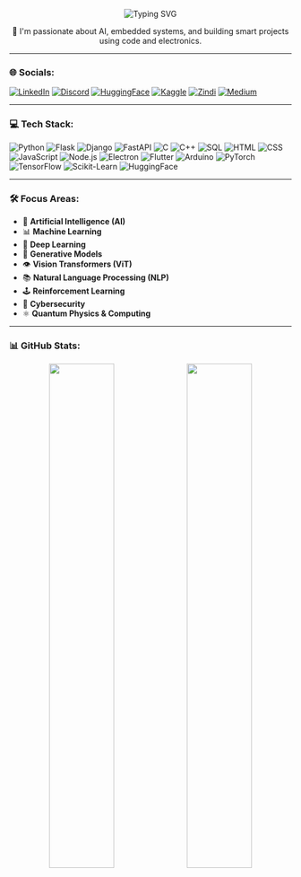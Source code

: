 <p align="center">
  <img src="https://readme-typing-svg.demolab.com?font=Fira+Code&size=24&duration=3000&pause=1000&color=00FFFF&center=true&vCenter=true&width=600&lines=Hi+%F0%9F%91%8B%2C+I'm+Serhat+%C3%87arpaz;Full+Stack+AI+Developer;Entrepreneur" alt="Typing SVG" />
</p>

<p align="center">
🚀 I'm passionate about AI, embedded systems, and building smart projects using code and electronics.
</p>

---

### 🌐 Socials:

[![LinkedIn](https://img.shields.io/badge/LinkedIn-blue?style=for-the-badge&logo=linkedin&logoColor=white)](https://www.linkedin.com/in/serhat-%C3%A7arpaz-2a55a5369/)
[![Discord](https://img.shields.io/badge/Discord-5865F2?style=for-the-badge&logo=discord&logoColor=white)](https://discordapp.com/users/senin-idin)
[![HuggingFace](https://img.shields.io/badge/HuggingFace-FF6F00?style=for-the-badge&logo=huggingface&logoColor=white)](https://huggingface.co/serhatcarpaz)
[![Kaggle](https://img.shields.io/badge/Kaggle-20BEFF?style=for-the-badge&logo=kaggle&logoColor=white)](https://www.kaggle.com/serhatcarpaz)
[![Zindi](https://img.shields.io/badge/Zindi-EA6B26?style=for-the-badge&logo=data:image/svg+xml;base64,PHN2ZyBmaWxsPSIjRUE2QjI2IiB3aWR0aD0iMjAiIGhlaWdodD0iMjAiIHZpZXdCb3g9IjAgMCAzMDAgMzAwIiB4bWxucz0iaHR0cDovL3d3dy53My5vcmcvMjAwMC9zdmciPjxwYXRoIGQ9Ik0yNTAsNzBMMTUwLDcwTDc1LDE1MEw1MCwxNzVMMTUsMjUwTDEwMCwyNTBMMTUwLDE5MEwyMDAsMjUwTDI4NSwyNTBMOTAsNzVMMjUwLDcwWiIvPjwvc3ZnPg==&logoColor=white)](https://zindi.africa/users/serhatcarpaz)
[![Medium](https://img.shields.io/badge/Medium-000000?style=for-the-badge&logo=medium&logoColor=white)](https://medium.com/@serhatcarpaz)

---

### 💻 Tech Stack:

![Python](https://img.shields.io/badge/Python-3776AB?style=for-the-badge&logo=python&logoColor=white)
![Flask](https://img.shields.io/badge/Flask-000000?style=for-the-badge&logo=flask&logoColor=white)
![Django](https://img.shields.io/badge/Django-092E20?style=for-the-badge&logo=django&logoColor=white)
![FastAPI](https://img.shields.io/badge/FastAPI-009688?style=for-the-badge&logo=fastapi&logoColor=white)
![C](https://img.shields.io/badge/C-00599C?style=for-the-badge&logo=c&logoColor=white)
![C++](https://img.shields.io/badge/C++-00599C?style=for-the-badge&logo=cplusplus&logoColor=white)
![SQL](https://img.shields.io/badge/SQL-336791?style=for-the-badge&logo=postgresql&logoColor=white)
![HTML](https://img.shields.io/badge/HTML-E34F26?style=for-the-badge&logo=html5&logoColor=white)
![CSS](https://img.shields.io/badge/CSS-1572B6?style=for-the-badge&logo=css3&logoColor=white)
![JavaScript](https://img.shields.io/badge/JavaScript-F7DF1E?style=for-the-badge&logo=javascript&logoColor=black)
![Node.js](https://img.shields.io/badge/Node.js-339933?style=for-the-badge&logo=node.js&logoColor=white)
![Electron](https://img.shields.io/badge/Electron-47848F?style=for-the-badge&logo=electron&logoColor=white)
![Flutter](https://img.shields.io/badge/Flutter-02569B?style=for-the-badge&logo=flutter&logoColor=white)
![Arduino](https://img.shields.io/badge/Arduino-00979D?style=for-the-badge&logo=arduino&logoColor=white)
![PyTorch](https://img.shields.io/badge/PyTorch-EE4C2C?style=for-the-badge&logo=pytorch&logoColor=white)
![TensorFlow](https://img.shields.io/badge/TensorFlow-FF6F00?style=for-the-badge&logo=tensorflow&logoColor=white)
![Scikit-Learn](https://img.shields.io/badge/Scikit--Learn-F7931E?style=for-the-badge&logo=scikit-learn&logoColor=white)
![HuggingFace](https://img.shields.io/badge/HuggingFace-FFD21F?style=for-the-badge&logo=huggingface&logoColor=black)

---

### 🛠 Focus Areas:

- 🧠 **Artificial Intelligence (AI)**  
- 📊 **Machine Learning**  
- 🤖 **Deep Learning**  
- 🎨 **Generative Models**  
- 👁️ **Vision Transformers (ViT)**  
- 📚 **Natural Language Processing (NLP)**  
- 🕹️ **Reinforcement Learning**  
- 🔐 **Cybersecurity**  
- ⚛️ **Quantum Physics & Computing**  

---

### 📊 GitHub Stats:

<div align="center">
  <img src="https://github-readme-stats.vercel.app/api?username=serhat-carpaz&show_icons=true&theme=tokyonight" width="48%"/>
  <img src="https://github-readme-streak-stats.herokuapp.com/?user=serhat-carpaz&theme=tokyonight" width="48%"/>
</div>
